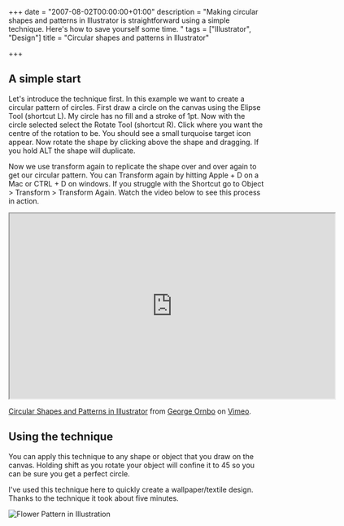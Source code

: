 +++
date = "2007-08-02T00:00:00+01:00"
description = "Making circular shapes and patterns in Illustrator is straightforward using a simple technique. Here's how to save yourself some time. "
tags = ["Illustrator", "Design"]
title = "Circular shapes and patterns in Illustrator"

+++

## A simple start

Let's introduce the technique first. In this example we want to create a circular pattern of circles. First draw a circle on the canvas using the Elipse Tool (shortcut L). My circle has no fill and a stroke of 1pt. Now with the circle selected select the Rotate Tool (shortcut R). Click where you want the centre of the rotation to be. You should see a small turquoise target icon appear. Now rotate the shape by clicking above the shape and dragging. If you hold ALT the shape will duplicate.

Now we use transform again to replicate the shape over and over again to get our circular pattern. You can Transform again by hitting Apple + D on a Mac or CTRL + D on windows. If you struggle with the Shortcut go to Object > Transform > Transform Again. Watch the video below to see this process in action.

<iframe src="https://player.vimeo.com/video/32934009?title=0&amp;byline=0&amp;portrait=0" width="640" height="364" allowFullScreen></iframe>

<a href="https://vimeo.com/32934009">Circular Shapes and Patterns in Illustrator</a> from <a href="https://vimeo.com/shapeshed">George Ornbo</a> on <a href="https://vimeo.com">Vimeo</a>.

## Using the technique

You can apply this technique to any shape or object that you draw on the canvas. Holding shift as you rotate your object will confine it to 45 so you can be sure you get a perfect circle.

I've used this technique here to quickly create a wallpaper/textile design. Thanks to the technique it took about five minutes. 

![Flower Pattern in Illustration][1]

 [1]: /images/articles/circle_pattern.png 
